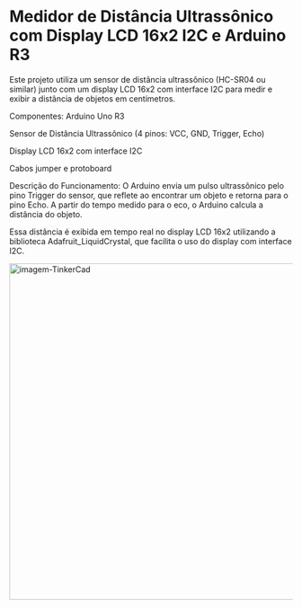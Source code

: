 # Medidor de Distância Ultrassônico com Display LCD 16x2 I2C e Arduino R3

Este projeto utiliza um sensor de distância ultrassônico (HC-SR04 ou similar) junto com um display LCD 16x2 com interface I2C para medir e exibir a distância de objetos em centímetros.

Componentes:
Arduino Uno R3

Sensor de Distância Ultrassônico (4 pinos: VCC, GND, Trigger, Echo)

Display LCD 16x2 com interface I2C

Cabos jumper e protoboard

Descrição do Funcionamento:
O Arduino envia um pulso ultrassônico pelo pino Trigger do sensor, que reflete ao encontrar um objeto e retorna para o pino Echo. A partir do tempo medido para o eco, o Arduino calcula a distância do objeto.

Essa distância é exibida em tempo real no display LCD 16x2 utilizando a biblioteca Adafruit_LiquidCrystal, que facilita o uso do display com interface I2C.

<img width="1064" height="599" alt="imagem-TinkerCad" src="https://github.com/user-attachments/assets/b3fbeab4-a342-4240-a2d7-5c4073cfa641" />
